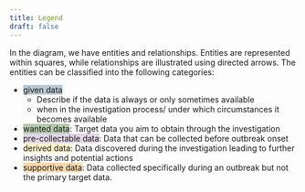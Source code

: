 ```yaml
---
title: Legend
draft: false
---
```

In the diagram, we have entities and relationships. Entities are represented within squares, while relationships are illustrated using directed arrows. The entities can be classified into the following categories:
- <span style="background:#BAC8D3">given data</span>
	- Describe if the data is always or only sometimes available
	- when in the investigation process/ under which circumstances it becomes available
- <span style="background:#B2C9AB">wanted data</span>: Target data you aim to obtain through the investigation
- <span style="background:#E1D5E7">pre-collectable data</span>: Data that can be collected before outbreak onset
- <span style="background:#FFF2CC">derived data</span>: Data discovered during the investigation leading to further insights and potential actions
- <span style="background: #FAD7AC">supportive data</span>: Data collected specifically during an outbreak but not the primary target data.